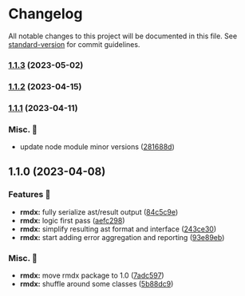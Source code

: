 # Changelog

All notable changes to this project will be documented in this file. See [standard-version](https://github.com/conventional-changelog/standard-version) for commit guidelines.

### [1.1.3](https://github.com/carbon-design-system/carbon-platform/compare/@carbon-platform/rmdx@1.1.2...@carbon-platform/rmdx@1.1.3) (2023-05-02)

### [1.1.2](https://github.com/carbon-design-system/carbon-platform/compare/@carbon-platform/rmdx@1.1.1...@carbon-platform/rmdx@1.1.2) (2023-04-15)

### [1.1.1](https://github.com/carbon-design-system/carbon-platform/compare/@carbon-platform/rmdx@1.1.0...@carbon-platform/rmdx@1.1.1) (2023-04-11)


### Misc. 🔮

* update node module minor versions ([281688d](https://github.com/carbon-design-system/carbon-platform/commit/281688deeefd949e78df6d9f903a6b8092ebd947))

## 1.1.0 (2023-04-08)


### Features 🌟

* **rmdx:** fully serialize ast/result output ([84c5c9e](https://github.com/carbon-design-system/carbon-platform/commit/84c5c9e4734b0c7cfba8b28f8aaec68853ea1926))
* **rmdx:** logic first pass ([aefc298](https://github.com/carbon-design-system/carbon-platform/commit/aefc29878d8d6bfe7a998a8ea11953629abb92f3))
* **rmdx:** simplify resulting ast format and interface ([243ce30](https://github.com/carbon-design-system/carbon-platform/commit/243ce301e2d0cac8c0d5c945df36f191a3bb0529))
* **rmdx:** start adding error aggregation and reporting ([93e89eb](https://github.com/carbon-design-system/carbon-platform/commit/93e89ebc7c37a2bcd7af3122848e387630776112))


### Misc. 🔮

* **rmdx:** move rmdx package to 1.0 ([7adc597](https://github.com/carbon-design-system/carbon-platform/commit/7adc5978a23a20a866e94e72afab9d6cdb3e9d67))
* **rmdx:** shuffle around some classes ([5b88dc9](https://github.com/carbon-design-system/carbon-platform/commit/5b88dc9483c88f20267db0e624f5e010f86cab69))
